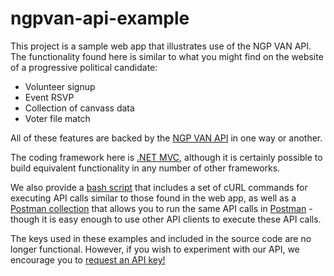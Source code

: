 # ngpvan-api-example

This project is a sample web app that illustrates use of the NGP VAN API. The functionality found here is similar to what you might find on the website of a progressive political candidate:

* Volunteer signup
* Event RSVP
* Collection of canvass data
* Voter file match

All of these features are backed by the [NGP VAN API](https://developers.ngpvan.com) in one way or another.

The coding framework here is [.NET MVC](https://msdn.microsoft.com/en-us/library/dd381412(v=vs.108).aspx), although it is certainly possible to build equivalent functionality in any number of other frameworks.

We also provide a [bash script](https://github.com/NGPVAN/ngpvan-api-example/blob/master/sample-calls.sh) that includes a set of cURL commands for executing API calls similar to those found in the web app, as well as a [Postman collection](https://github.com/NGPVAN/ngpvan-api-example/blob/master/apicalls.postman_collection.json) that allows you to run the same API calls in [Postman](https://www.getpostman.com/) - though it is easy enough to use other API clients to execute these API calls.

The keys used in these examples and included in the source code are no longer functional. However, if you wish to experiment with our API, we encourage you to [request an API key!](http://developers.ngpvan.com/apiKey/request)
